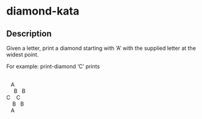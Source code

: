# diamond-kata

## Description
Given a letter, print a diamond starting with ‘A’ with the supplied letter at the widest point.

For example: print-diamond ‘C’ prints  
<br/>

&nbsp;&nbsp; A
<br/>  
&nbsp; B &nbsp; B
<br/>
C &nbsp;&nbsp; C
<br/> 
&nbsp; B &nbsp; B
<br/>
&nbsp;&nbsp; A 
